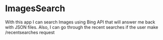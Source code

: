 # ImagesSearch
With this app I can search Images using Bing API that will answer me back with JSON files. Also, I can go through the recent searches if the user make /recentsearches request
